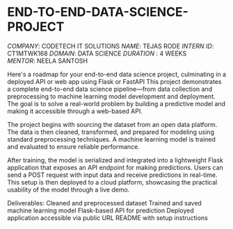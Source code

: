 # END-TO-END-DATA-SCIENCE-PROJECT
*COMPANY*: CODETECH IT SOLUTIONS
*NAME*: TEJAS RODE
*INTERN ID*: CT1MTWK168
*DOMAIN*: DATA SCIENCE
*DURATION* : 4 WEEKS
*MENTOR*: NEELA SANTOSH

Here's a roadmap for your end-to-end data science project, culminating in a deployed API or web app using Flask or FastAPI
This project demonstrates a complete end-to-end data science pipeline—from data collection and preprocessing to machine learning model development and deployment. The goal is to solve a real-world problem by building a predictive model and making it accessible through a web-based API.

The project begins with sourcing the dataset from an open data platform. The data is then cleaned, transformed, and prepared for modeling using standard preprocessing techniques. A machine learning model is trained and evaluated to ensure reliable performance.

After training, the model is serialized and integrated into a lightweight Flask application that exposes an API endpoint for making predictions. Users can send a POST request with input data and receive predictions in real-time. This setup is then deployed to a cloud platform, showcasing the practical usability of the model through a live demo.

Deliverables:
Cleaned and preprocessed dataset
Trained and saved machine learning model
Flask-based API for prediction
Deployed application accessible via public URL
README with setup instructions
